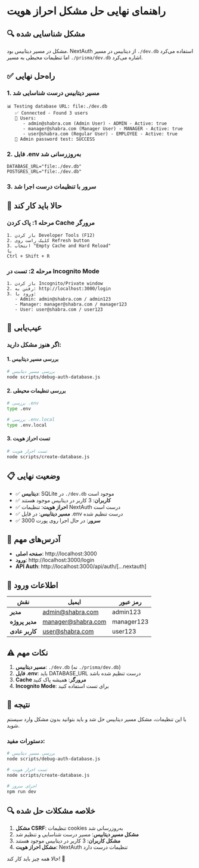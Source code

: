 # راهنمای نهایی حل مشکل احراز هویت

## 🔍 مشکل شناسایی شده

مشکل در مسیر دیتابیس بود. NextAuth از دیتابیس در مسیر `./dev.db` استفاده می‌کرد اما تنظیمات محیطی به مسیر `./prisma/dev.db` اشاره می‌کرد.

## ✅ راه‌حل نهایی

### 1. مسیر دیتابیس درست شناسایی شد
```
📊 Testing database URL: file:./dev.db
   ✅ Connected - Found 3 users
   👤 Users:
      - admin@shabra.com (Admin User) - ADMIN - Active: true
      - manager@shabra.com (Manager User) - MANAGER - Active: true
      - user@shabra.com (Regular User) - EMPLOYEE - Active: true
   🔐 Admin password test: SUCCESS
```

### 2. فایل .env به‌روزرسانی شد
```env
DATABASE_URL="file:./dev.db"
POSTGRES_URL="file:./dev.db"
```

### 3. سرور با تنظیمات درست اجرا شد

## 🚀 حالا باید کار کند

### مرحله 1: پاک کردن Cache مرورگر
```
1. باز کردن Developer Tools (F12)
2. کلیک راست روی Refresh button
3. انتخاب "Empty Cache and Hard Reload"
یا
Ctrl + Shift + R
```

### مرحله 2: تست در Incognito Mode
```
1. باز کردن Incognito/Private window
2. رفتن به: http://localhost:3000/login
3. ورود با:
   - Admin: admin@shabra.com / admin123
   - Manager: manager@shabra.com / manager123
   - User: user@shabra.com / user123
```

## 🔧 عیب‌یابی

### اگر هنوز مشکل دارید:

#### 1. بررسی مسیر دیتابیس
```bash
# بررسی مسیر دیتابیس
node scripts/debug-auth-database.js
```

#### 2. بررسی تنظیمات محیطی
```bash
# بررسی .env
type .env

# بررسی .env.local
type .env.local
```

#### 3. تست احراز هویت
```bash
# تست احراز هویت
node scripts/create-database.js
```

## 📋 وضعیت نهایی

- ✅ **دیتابیس**: SQLite در `./dev.db` موجود است
- ✅ **کاربران**: 3 کاربر در دیتابیس موجود هستند
- ✅ **احراز هویت**: تنظیمات NextAuth درست است
- ✅ **مسیر دیتابیس**: در فایل .env درست تنظیم شده
- ✅ **سرور**: در حال اجرا روی پورت 3000

## 🎯 آدرس‌های مهم

- **صفحه اصلی**: http://localhost:3000
- **ورود**: http://localhost:3000/login
- **API Auth**: http://localhost:3000/api/auth/[...nextauth]

## 🔑 اطلاعات ورود

| نقش | ایمیل | رمز عبور |
|-----|-------|----------|
| **مدیر** | admin@shabra.com | admin123 |
| **مدیر پروژه** | manager@shabra.com | manager123 |
| **کاربر عادی** | user@shabra.com | user123 |

## ⚠️ نکات مهم

1. **مسیر دیتابیس**: `./dev.db` (نه `./prisma/dev.db`)
2. **فایل .env**: باید DATABASE_URL درست تنظیم شده باشد
3. **Cache مرورگر**: همیشه پاک کنید
4. **Incognito Mode**: برای تست استفاده کنید

## 🎉 نتیجه

با این تنظیمات، مشکل مسیر دیتابیس حل شد و باید بتوانید بدون مشکل وارد سیستم شوید.

### دستورات مفید:
```bash
# بررسی مسیر دیتابیس
node scripts/debug-auth-database.js

# تست احراز هویت
node scripts/create-database.js

# اجرای سرور
npm run dev
```

## 🔍 خلاصه مشکلات حل شده

1. **مشکل CSRF**: تنظیمات cookies به‌روزرسانی شد
2. **مشکل مسیر دیتابیس**: مسیر درست شناسایی و تنظیم شد
3. **مشکل کاربران**: 3 کاربر در دیتابیس موجود هستند
4. **مشکل احراز هویت**: NextAuth تنظیمات درست دارد

حالا همه چیز باید کار کند! 🚀

